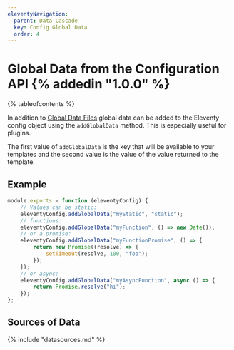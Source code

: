 ```yaml
---
eleventyNavigation:
  parent: Data Cascade
  key: Config Global Data
  order: 4
---
```


# Global Data from the Configuration API {% addedin "1.0.0" %}

{% tableofcontents %}

In addition to [Global Data Files](/docs/data-global/) global data can be added to the Eleventy config object using the `addGlobalData` method. This is especially useful for plugins.

The first value of `addGlobalData` is the key that will be available to your templates and the second value is the value of the value returned to the template.

## Example

```js
module.exports = function (eleventyConfig) {
	// Values can be static:
	eleventyConfig.addGlobalData("myStatic", "static");
	// functions:
	eleventyConfig.addGlobalData("myFunction", () => new Date());
	// or a promise:
	eleventyConfig.addGlobalData("myFunctionPromise", () => {
		return new Promise((resolve) => {
			setTimeout(resolve, 100, "foo");
		});
	});
	// or async:
	eleventyConfig.addGlobalData("myAsyncFunction", async () => {
		return Promise.resolve("hi");
	});
};
```

## Sources of Data

{% include "datasources.md" %}
